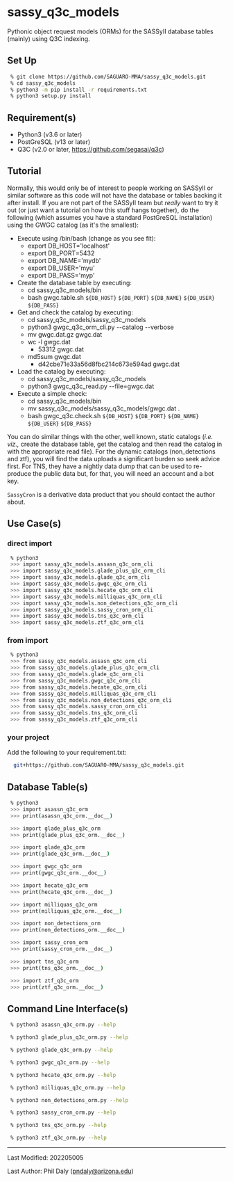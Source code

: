 # sassy_q3c_models

Pythonic object request models (ORMs) for the SASSyII database tables (mainly) using Q3C indexing.


## Set Up

```bash
 % git clone https://github.com/SAGUARO-MMA/sassy_q3c_models.git
 % cd sassy_q3c_models
 % python3 -m pip install -r requirements.txt
 % python3 setup.py install
```

## Requirement(s)

 - Python3 (v3.6 or later)
 - PostGreSQL (v13 or later)
 - Q3C (v2.0 or later, https://github.com/segasai/q3c)

## Tutorial

Normally, this would only be of interest to people working on SASSyII or similar software as this 
code will not have the database or tables backing it after install. If you are not part of the SASSyII 
team but *really* want to try it out (or just want a tutorial on how this stuff hangs 
together), do the following (which assumes you have a standard PostGreSQL installation) using the GWGC 
catalog (as it's the smallest):

 - Execute using /bin/bash (change as you see fit):
   - export DB_HOST='localhost'
   - export DB_PORT=5432
   - export DB_NAME='mydb'
   - export DB_USER='myu'
   - export DB_PASS='myp'
 - Create the database table by executing:
   - cd sassy_q3c_models/bin
   - bash gwgc.table.sh `${DB_HOST}` `${DB_PORT}` `${DB_NAME}` `${DB_USER}` `${DB_PASS}`
 - Get and check the catalog by executing:
   - cd sassy_q3c_models/sassy_q3c_models
   - python3 gwgc_q3c_orm_cli.py --catalog --verbose
   - mv gwgc.dat.gz gwgc.dat
   - wc -l gwgc.dat
     - 53312 gwgc.dat
   - md5sum gwgc.dat
     - d42cbe71e33a56d8fbc214c673e594ad gwgc.dat
 - Load the catalog by executing:
   - cd sassy_q3c_models/sassy_q3c_models
   - python3 gwgc_q3c_read.py --file=gwgc.dat
 - Execute a simple check:
   - cd sassy_q3c_models/bin
   - mv sassy_q3c_models/sassy_q3c_models/gwgc.dat .
   - bash gwgc_q3c.check.sh `${DB_HOST}` `${DB_PORT}` `${DB_NAME}` `${DB_USER}` `${DB_PASS}`

You can do similar things with the other, well known, static catalogs (*i.e. viz.,* create the database
table, get the catalog and then read the catalog in with the appropriate read file). For the dynamic catalogs 
(non_detections and ztf), you will find the data uploads a significant burden so seek advice first.
For TNS, they have a nightly data dump that can be used to re-produce the public data but, for that,
you will need an account and a bot key.

`SassyCron` is a derivative data product that you should contact the author about.

## Use Case(s)

### direct import
```bash 
 % python3
 >>> import sassy_q3c_models.assasn_q3c_orm_cli
 >>> import sassy_q3c_models.glade_plus_q3c_orm_cli
 >>> import sassy_q3c_models.glade_q3c_orm_cli
 >>> import sassy_q3c_models.gwgc_q3c_orm_cli
 >>> import sassy_q3c_models.hecate_q3c_orm_cli
 >>> import sassy_q3c_models.milliquas_q3c_orm_cli
 >>> import sassy_q3c_models.non_detections_q3c_orm_cli
 >>> import sassy_q3c_models.sassy_cron_orm_cli
 >>> import sassy_q3c_models.tns_q3c_orm_cli
 >>> import sassy_q3c_models.ztf_q3c_orm_cli
```

### from import

```bash 
 % python3
 >>> from sassy_q3c_models.assasn_q3c_orm_cli
 >>> from sassy_q3c_models.glade_plus_q3c_orm_cli
 >>> from sassy_q3c_models.glade_q3c_orm_cli
 >>> from sassy_q3c_models.gwgc_q3c_orm_cli
 >>> from sassy_q3c_models.hecate_q3c_orm_cli
 >>> from sassy_q3c_models.milliquas_q3c_orm_cli
 >>> from sassy_q3c_models.non_detections_q3c_orm_cli
 >>> from sassy_q3c_models.sassy_cron_orm_cli
 >>> from sassy_q3c_models.tns_q3c_orm_cli
 >>> from sassy_q3c_models.ztf_q3c_orm_cli
```

### your project

Add the following to your requirement.txt:

```bash
  git+https://github.com/SAGUARO-MMA/sassy_q3c_models.git
```

## Database Table(s)

```bash
 % python3
 >>> import asassn_q3c_orm
 >>> print(asassn_q3c_orm.__doc__)

 >>> import glade_plus_q3c_orm
 >>> print(glade_plus_q3c_orm.__doc__)

 >>> import glade_q3c_orm
 >>> print(glade_q3c_orm.__doc__)

 >>> import gwgc_q3c_orm
 >>> print(gwgc_q3c_orm.__doc__)

 >>> import hecate_q3c_orm
 >>> print(hecate_q3c_orm.__doc__)

 >>> import milliquas_q3c_orm
 >>> print(milliquas_q3c_orm.__doc__)

 >>> import non_detections_orm
 >>> print(non_detections_orm.__doc__)

 >>> import sassy_cron_orm
 >>> print(sassy_cron_orm.__doc__)

 >>> import tns_q3c_orm
 >>> print(tns_q3c_orm.__doc__)

 >>> import ztf_q3c_orm
 >>> print(ztf_q3c_orm.__doc__)
```

## Command Line Interface(s)

```bash
 % python3 asassn_q3c_orm.py --help

 % python3 glade_plus_q3c_orm.py --help

 % python3 glade_q3c_orm.py --help

 % python3 gwgc_q3c_orm.py --help

 % python3 hecate_q3c_orm.py --help

 % python3 milliquas_q3c_orm.py --help

 % python3 non_detections_orm.py --help

 % python3 sassy_cron_orm.py --help

 % python3 tns_q3c_orm.py --help

 % python3 ztf_q3c_orm.py --help
```

--------------------------------------

Last Modified: 202205005

Last Author: Phil Daly (pndaly@arizona.edu)
